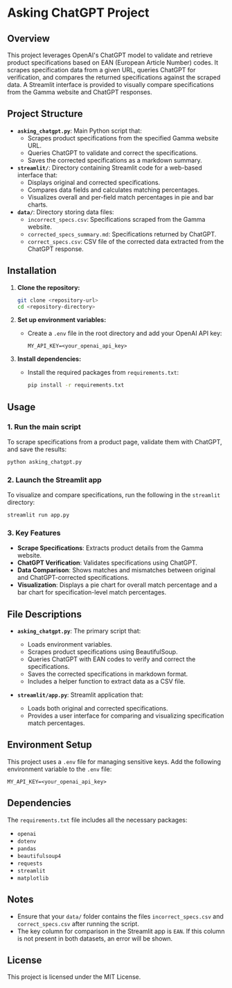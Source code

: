 # Asking ChatGPT Project

## Overview
This project leverages OpenAI's ChatGPT model to validate and retrieve product specifications based on EAN (European Article Number) codes. It scrapes specification data from a given URL, queries ChatGPT for verification, and compares the returned specifications against the scraped data. A Streamlit interface is provided to visually compare specifications from the Gamma website and ChatGPT responses.

## Project Structure

- **`asking_chatgpt.py`**: Main Python script that:
  - Scrapes product specifications from the specified Gamma website URL.
  - Queries ChatGPT to validate and correct the specifications.
  - Saves the corrected specifications as a markdown summary.
- **`streamlit/`**: Directory containing Streamlit code for a web-based interface that:
  - Displays original and corrected specifications.
  - Compares data fields and calculates matching percentages.
  - Visualizes overall and per-field match percentages in pie and bar charts.
- **`data/`**: Directory storing data files:
  - `incorrect_specs.csv`: Specifications scraped from the Gamma website.
  - `corrected_specs_summary.md`: Specifications returned by ChatGPT.
  - `correct_specs.csv`: CSV file of the corrected data extracted from the ChatGPT response.

## Installation

1. **Clone the repository:**
   ```bash
   git clone <repository-url>
   cd <repository-directory>
   ```

2. **Set up environment variables:**
   - Create a `.env` file in the root directory and add your OpenAI API key:
     ```plaintext
     MY_API_KEY=<your_openai_api_key>
     ```

3. **Install dependencies:**
   - Install the required packages from `requirements.txt`:
     ```bash
     pip install -r requirements.txt
     ```

## Usage

### 1. Run the main script

To scrape specifications from a product page, validate them with ChatGPT, and save the results:
```bash
python asking_chatgpt.py
```

### 2. Launch the Streamlit app

To visualize and compare specifications, run the following in the `streamlit` directory:
```bash
streamlit run app.py
```

### 3. Key Features

- **Scrape Specifications**: Extracts product details from the Gamma website.
- **ChatGPT Verification**: Validates specifications using ChatGPT.
- **Data Comparison**: Shows matches and mismatches between original and ChatGPT-corrected specifications.
- **Visualization**: Displays a pie chart for overall match percentage and a bar chart for specification-level match percentages.

## File Descriptions

- **`asking_chatgpt.py`**: The primary script that:
  - Loads environment variables.
  - Scrapes product specifications using BeautifulSoup.
  - Queries ChatGPT with EAN codes to verify and correct the specifications.
  - Saves the corrected specifications in markdown format.
  - Includes a helper function to extract data as a CSV file.
  
- **`streamlit/app.py`**: Streamlit application that:
  - Loads both original and corrected specifications.
  - Provides a user interface for comparing and visualizing specification match percentages.

## Environment Setup

This project uses a `.env` file for managing sensitive keys. Add the following environment variable to the `.env` file:
```plaintext
MY_API_KEY=<your_openai_api_key>
```

## Dependencies

The `requirements.txt` file includes all the necessary packages:
- `openai`
- `dotenv`
- `pandas`
- `beautifulsoup4`
- `requests`
- `streamlit`
- `matplotlib`

## Notes

- Ensure that your `data/` folder contains the files `incorrect_specs.csv` and `correct_specs.csv` after running the script.
- The key column for comparison in the Streamlit app is `EAN`. If this column is not present in both datasets, an error will be shown.

## License

This project is licensed under the MIT License.
